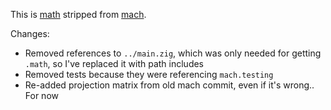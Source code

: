 This is [math](https://github.com/hexops/mach/tree/main/src/math) stripped from [mach](https://github.com/hexops/mach).

Changes:
- Removed references to `../main.zig`, which was only needed for getting `.math`, so I've replaced it with path includes
- Removed tests because they were referencing `mach.testing`
- Re-added projection matrix from old mach commit, even if it's wrong.. For now